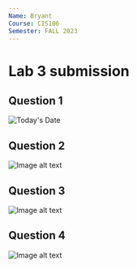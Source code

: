 ```yaml
---
Name: Bryant
Course: CIS106
Semester: FALL 2023 
---
```


# Lab 3 submission
    
## Question 1 
![Today's Date](../ "Current Date")
## Question 2 
![Image alt text](/path/to/img.jpg "title")
## Question 3
![Image alt text](/path/to/img.jpg "title")
## Question 4
![Image alt text](/path/to/img.jpg "title")